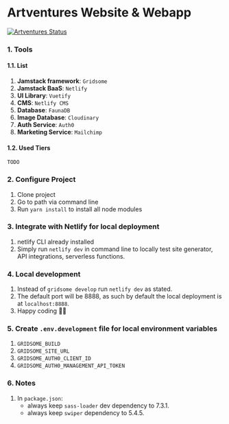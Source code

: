 # Artventures Website & Webapp

[![Artventures Status](https://api.netlify.com/api/v1/badges/537af7ed-704d-4057-9cbd-1b727804cfbe/deploy-status)](https://app.netlify.com/sites/flamboyant-stonebraker-6fe6d3/deploys)

### 1. Tools

#### 1.1. List

1. __Jamstack framework__: `Gridsome`
2. __Jamstack BaaS__: `Netlify`
3. __UI Library__: `Vuetify`
4. __CMS__: `Netlify CMS`
5. __Database__: `FaunaDB`
6. __Image Database__: `Cloudinary`
7. __Auth Service__: `Auth0`
8. __Marketing Service__: `Mailchimp`

#### 1.2. Used Tiers

`TODO`

### 2. Configure Project

1. Clone project
2. Go to path via command line
3. Run `yarn install` to install all node modules

### 3. Integrate with Netlify for local deployment
1. netlify CLI already installed
2. Simply run `netlify dev` in command line to locally test site generator, API integrations, serverless functions.

### 4. Local development

1. Instead of `gridsome develop` run `netlify dev` as stated.
2. The default port will be 8888, as such by default the local deployment is at `localhost:8888`.
2. Happy coding 🎉🙌
 

### 5. Create `.env.development` file for local environment variables

1. `GRIDSOME_BUILD`
2. `GRIDSOME_SITE_URL`
3. `GRIDSOME_AUTH0_CLIENT_ID`
4. `GRIDSOME_AUTH0_MANAGEMENT_API_TOKEN`

### 6. Notes

1. In `package.json`:
    - always keep `sass-loader` dev dependency to 7.3.1.
    - always keep `swiper` dependency to 5.4.5.
